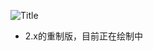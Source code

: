 ![Title](https://metro-1252278458.cos.ap-beijing.myqcloud.com/img/title.png "北京市轨道交通线路配置图")    

- 2.x的重制版，目前正在绘制中
